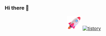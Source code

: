 ### Hi there 👋

<p align="center"><img src="https://raw.githubusercontent.com/yoong-saks/git-main/main/tistory/rocket_1f680.png" style="height: 46px;"/>
<a href="https://flannelsocks.tistory.com/" target=_blank rel=noopener noreferrer style="cursor: pointer;"><img alt="tistory" src="https://user-images.githubusercontent.com/76584961/216338770-66ee5516-a55d-4526-a5b0-386995b215ea.png" style="height: 40px"></a> 
</p>
